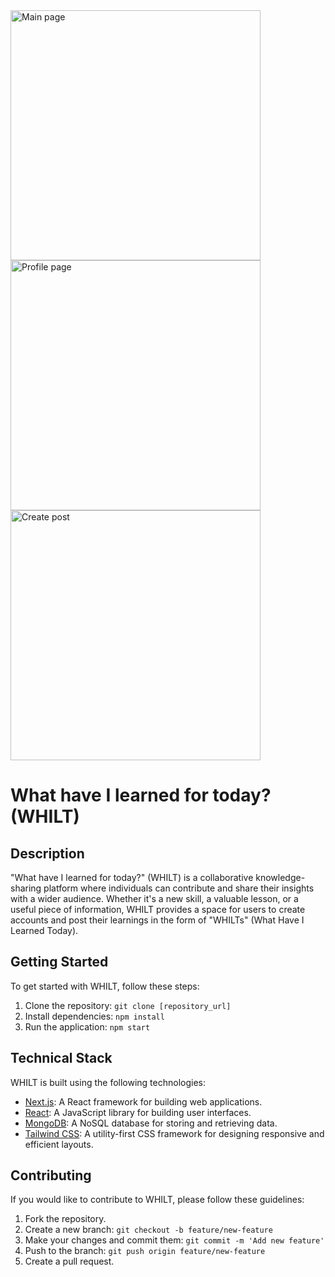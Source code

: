 <img width="400" alt="Main page" src="https://github.com/JasurIbraimov/WHILT/assets/64384124/3f605458-a076-4d51-bf31-526faf26f2db">
<img width="400" alt="Profile page" src="https://github.com/JasurIbraimov/WHILT/assets/64384124/16adbcae-b0d6-44b5-b5d1-3e78d87b9733">
<img width="400" alt="Create post" src="https://github.com/JasurIbraimov/WHILT/assets/64384124/1d69396a-7737-44c9-af3b-dddd5f48a3b1">

# What have I learned for today? (WHILT)

## Description

"What have I learned for today?" (WHILT) is a collaborative knowledge-sharing platform where individuals can contribute and share their insights with a wider audience. Whether it's a new skill, a valuable lesson, or a useful piece of information, WHILT provides a space for users to create accounts and post their learnings in the form of "WHILTs" (What Have I Learned Today).

## Getting Started

To get started with WHILT, follow these steps:

1. Clone the repository: `git clone [repository_url]`
2. Install dependencies: `npm install`
3. Run the application: `npm start`

## Technical Stack

WHILT is built using the following technologies:

- [Next.js](https://nextjs.org/): A React framework for building web applications.
- [React](https://reactjs.org/): A JavaScript library for building user interfaces.
- [MongoDB](https://www.mongodb.com/): A NoSQL database for storing and retrieving data.
- [Tailwind CSS](https://tailwindcss.com/): A utility-first CSS framework for designing responsive and efficient layouts.

## Contributing

If you would like to contribute to WHILT, please follow these guidelines:

1. Fork the repository.
2. Create a new branch: `git checkout -b feature/new-feature`
3. Make your changes and commit them: `git commit -m 'Add new feature'`
4. Push to the branch: `git push origin feature/new-feature`
5. Create a pull request.
